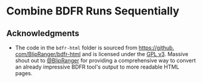 # Combine BDFR Runs Sequentially

## Acknowledgments

* The code in the `bdfr-html` folder is sourced from [https://github.
com/BlipRanger/bdfr-html](https://github.com/BlipRanger) and is licensed under the 
[GPL v3](bdfr-html/LICENSE). Massive shout out to [@BlipRanger](https://www.github.com/BlipRanger)
for providing a comprehensive way to convert an already impressive BDFR tool's output 
  to more readable HTML pages.